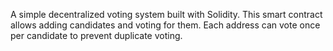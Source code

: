 A simple decentralized voting system built with Solidity. This smart contract allows adding candidates and voting for them. Each address can vote once per candidate to prevent duplicate voting.

